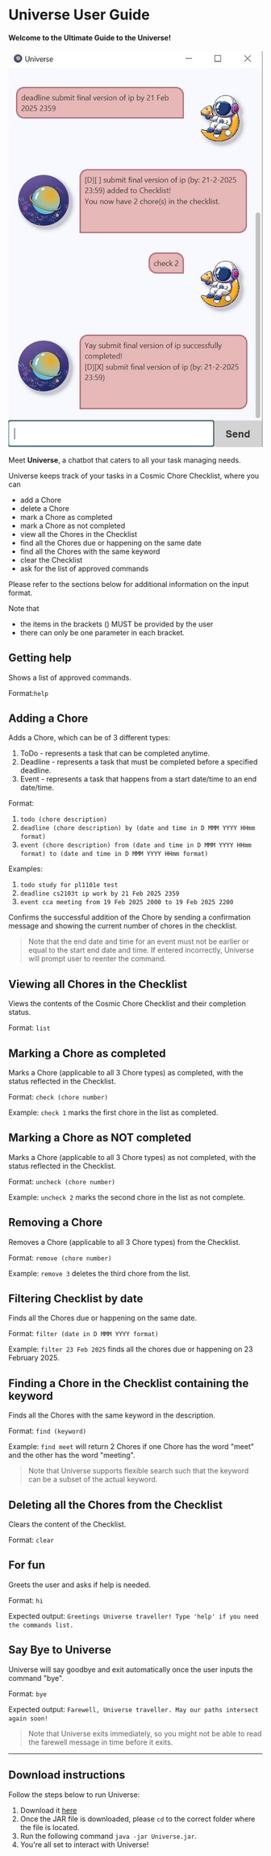 # Universe User Guide
#### Welcome to the Ultimate Guide to the Universe!

![A screenshot of the Universe UI.](Ui.png)

Meet **Universe**, a chatbot that caters to all your task managing needs.

Universe keeps track of your tasks in a Cosmic Chore Checklist, where you can 
+ add a Chore
+ delete a Chore
+ mark a Chore as completed
+ mark a Chore as not completed
+ view all the Chores in the Checklist
+ find all the Chores due or happening on the same date
+ find all the Chores with the same keyword
+ clear the Checklist
+ ask for the list of approved commands

Please refer to the sections below for additional information on the input format.

Note that 
+ the items in the brackets () MUST be provided by the user
+ there can only be one parameter in each bracket.

## Getting help
Shows a list of approved commands.

Format:`help`

## Adding a Chore
Adds a Chore, which can be of 3 different types:
1. ToDo - represents a task that can be completed anytime.
2. Deadline - represents a task that must be completed before a specified deadline.
3. Event - represents a task that happens from a start date/time to an end date/time.

Format: 
1. `todo (chore description)`
2. `deadline (chore description) by (date and time in D MMM YYYY HHmm format)`
3. `event (chore description) from (date and time in D MMM YYYY HHmm format) to (date and time in D MMM YYYY HHmm format)`

Examples: 
1. `todo study for pl1101e test`
2. `deadline cs2103t ip work by 21 Feb 2025 2359`
3. `event cca meeting from 19 Feb 2025 2000 to 19 Feb 2025 2200`

Confirms the successful addition of the Chore by sending a confirmation message
and showing the current number of chores in the checklist. 

> Note that the end date and time for an event must not be earlier or equal to the start end date and time. 
> If entered incorrectly, Universe will prompt user to reenter the command.

## Viewing all Chores in the Checklist
Views the contents of the Cosmic Chore Checklist and their completion status.

Format: `list`

## Marking a Chore as completed
Marks a Chore (applicable to all 3 Chore types) as completed, with the status reflected in the Checklist.

Format: `check (chore number)`

Example: `check 1` marks the first chore in the list as completed.

## Marking a Chore as NOT completed
Marks a Chore (applicable to all 3 Chore types) as not completed, 
with the status reflected in the Checklist.

Format: `uncheck (chore number)`

Example: `uncheck 2` marks the second chore in the list as not complete.

## Removing a Chore
Removes a Chore (applicable to all 3 Chore types) from the Checklist.

Format: `remove (chore number)`

Example: `remove 3` deletes the third chore from the list.

## Filtering Checklist by date
Finds all the Chores due or happening on the same date.

Format: `filter (date in D MMM YYYY format)`

Example: `filter 23 Feb 2025` finds all the chores due or happening on 23 February 2025.

## Finding a Chore in the Checklist containing the keyword
Finds all the Chores with the same keyword in the description.

Format: `find (keyword)`

Example: `find meet` will return 2 Chores if one Chore has the word "meet" and the other has the word "meeting".
> Note that Universe supports flexible search such that the keyword can be a subset of the actual keyword.

## Deleting all the Chores from the Checklist
Clears the content of the Checklist.

Format: `clear`

## For fun 
Greets the user and asks if help is needed.

Format: `hi`

Expected output: `Greetings Universe traveller! Type 'help' if you need the commands list.`

## Say Bye to Universe
Universe will say goodbye and exit automatically once the user inputs the command "bye".

Format: `bye`

Expected output: `Farewell, Universe traveller. May our paths intersect again soon!`

> Note that Universe exits immediately, so you might not be able to read the farewell message in time before it exits.

_______________________________________________________________________________________________________

## Download instructions
Follow the steps below to run Universe:
1. Download it [here](https://github.com/yuqing-tham/ip/releases/tag/A-Release)
2. Once the JAR file is downloaded, please `cd` to the correct folder where the file is located.
3. Run the following command `java -jar Universe.jar`.
4. You're all set to interact with Universe! 